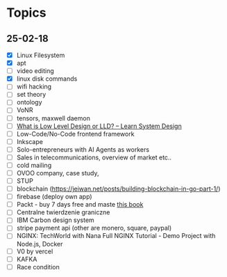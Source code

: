 # Topics
## 25-02-18
- [x] Linux Filesystem
- [x] apt
- [ ] video editing
- [x] linux disk commands
- [ ] wifi hacking
- [ ] set theory
- [ ] ontology
- [ ] VoNR
- [ ] tensors, maxwell daemon
- [ ] [What is Low Level Design or LLD? – Learn System Design](https://www.geeksforgeeks.org/what-is-low-level-design-or-lld-learn-system-design/)
- [ ] Low-Code/No-Code frontend framework
- [ ] Inkscape
- [ ] Solo-entrepreneurs with AI Agents as workers
- [ ] Sales in telecommunications, overview of market etc..
- [ ] cold mailing
- [ ] OVOO company, case study, 
- [ ] STUP
- [ ] blockchain (https://jeiwan.net/posts/building-blockchain-in-go-part-1/)
- [ ] firebase (deploy own app)
- [ ] Packt - buy 7 days free and maste [this book](https://www.packtpub.com/en-us/product/hands-on-system-programming-with-go-9781789804072)
- [ ] Centralne twierdzenie graniczne
- [ ] IBM Carbon design system
- [ ] stripe payment api (other are monero, square, paypal)
- [ ] NGINX: TechWorld with Nana Full NGINX Tutorial - Demo Project with Node.js, Docker
- [ ] V0 by vercel
- [ ] KAFKA
- [ ] Race condition
